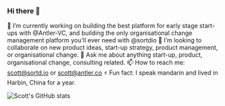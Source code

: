 ### Hi there 👋

🔭 I’m currently working on building the best platform for early stage start-ups with @Antler-VC, and building the only organisational change management platform you'll ever need with @sortdio 
👯 I’m looking to collaborate on new product ideas, start-up strategy, product management, or organisational change.
💬 Ask me about anything start-up, product, organisational change, consulting related.
📫 How to reach me: scott@sortd.io or scott@antler.co
⚡ Fun fact: I speak mandarin and lived in Harbin, China for a year.

![Scott's GitHub stats](https://github-readme-stats.vercel.app/api?username=scotty595&count_private=true)
